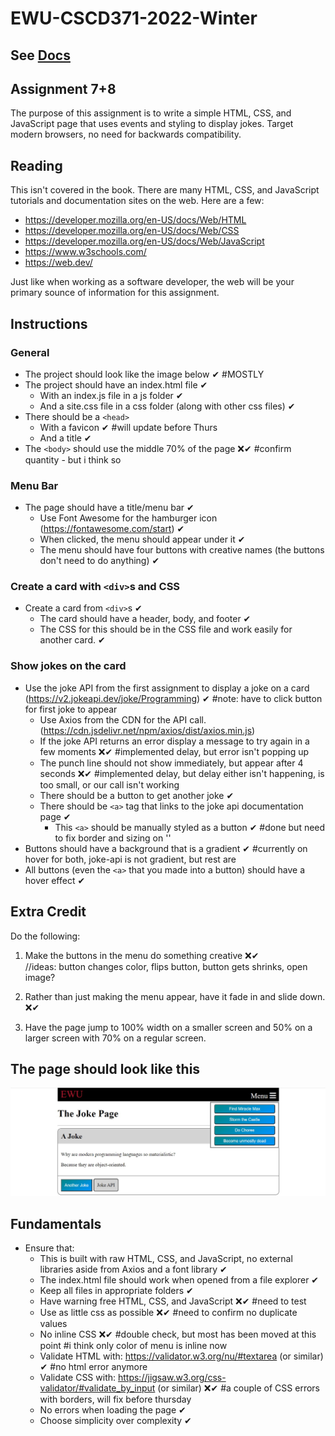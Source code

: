 ﻿# EWU-CSCD371-2022-Winter

## See [Docs](Docs)

## Assignment 7+8
The purpose of this assignment is to write a simple HTML, CSS, and JavaScript page that uses events and styling to display jokes. Target modern browsers, no need for backwards compatibility.

## Reading
This isn't covered in the book. There are many HTML, CSS, and JavaScript tutorials and documentation sites on the web. Here are a few:

- https://developer.mozilla.org/en-US/docs/Web/HTML
- https://developer.mozilla.org/en-US/docs/Web/CSS
- https://developer.mozilla.org/en-US/docs/Web/JavaScript
- https://www.w3schools.com/
- https://web.dev/

Just like when working as a software developer, the web will be your primary sounce of information for this assignment.

## Instructions

### General
- The project should look like the image below ✔  #MOSTLY
- The project should have an index.html file ✔
  - With an index.js file in a js folder ✔
  - And a site.css file in a css folder (along with other css files) ✔
- There should be a `<head>`
  - With a favicon ✔   #will update before Thurs
  - And a title ✔
- The `<body>` should use the middle 70% of the page ❌✔ #confirm quantity - but i think so

### Menu Bar
- The page should have a title/menu bar ✔
  - Use Font Awesome for the hamburger icon (https://fontawesome.com/start) ✔ 
  - When clicked, the menu should appear under it ✔ 
  - The menu should have four buttons with creative names (the buttons don't need to do anything) ✔

### Create a card with `<div>`s and CSS
- Create a card from `<div>`s ✔
  - The card should have a header, body, and footer ✔
  - The CSS for this should be in the CSS file and work easily for another card. ✔

### Show jokes on the card
- Use the joke API from the first assignment to display a joke on a card (https://v2.jokeapi.dev/joke/Programming) ✔ #note: have to click button for first joke to appear
  - Use Axios from the CDN for the API call. (https://cdn.jsdelivr.net/npm/axios/dist/axios.min.js)
  - If the joke API returns an error display a message to try again in a few moments ❌✔ #implemented delay, but error isn't popping up
  - The punch line should not show immediately, but appear after 4 seconds ❌✔ #implemented delay, but delay either isn't happening, is too small, or our call isn't working
  - There should be a button to get another joke ✔
  - There should be `<a>` tag that links to the joke api documentation page ✔ 
    - This `<a>` should be manually styled as a button ✔ #done but need to fix border and sizing on '<a>'
- Buttons should have a background that is a gradient ✔  #currently on hover for both, joke-api is not gradient, but rest are 
- All buttons (even the `<a>` that you made into a button) should have a hover effect  ✔

## Extra Credit
Do the following:

1. Make the buttons in the menu do something creative ❌✔  
//ideas: button changes color, flips button, button gets shrinks, open image?  


2. Rather than just making the menu appear, have it fade in and slide down. ❌✔
3. Have the page jump to 100% width on a smaller screen and 50% on a larger screen with 70% on a regular screen.

## The page should look like this
![Page to Replicate](WebExample.jpg)

## Fundamentals
- Ensure that:
  - This is built with raw HTML, CSS, and JavaScript, no external libraries aside from Axios and a font library ✔
  - The index.html file should work when opened from a file explorer ✔
  - Keep all files in appropriate folders ✔
  - Have warning free HTML, CSS, and JavaScript ❌✔ #need to test
  - Use as little css as possible ❌✔ #need to confirm no duplicate values
  - No inline CSS ❌✔ #double check, but most has been moved at this point   #i think only color of menu is inline now 
  - Validate HTML with: https://validator.w3.org/nu/#textarea (or similar) ✔ #no html error anymore
  - Validate CSS with: https://jigsaw.w3.org/css-validator/#validate_by_input (or similar) ❌✔ #a couple of CSS errors with borders, will fix before thursday
  - No errors when loading the page ✔ 
  - Choose simplicity over complexity ✔
